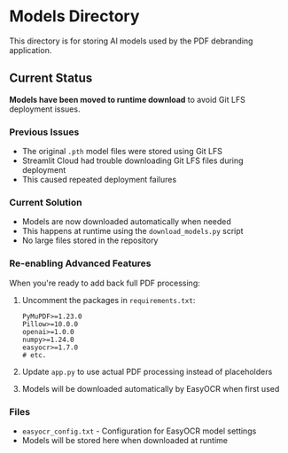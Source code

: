 # Models Directory

This directory is for storing AI models used by the PDF debranding application.

## Current Status

**Models have been moved to runtime download** to avoid Git LFS deployment issues.

### Previous Issues
- The original `.pth` model files were stored using Git LFS
- Streamlit Cloud had trouble downloading Git LFS files during deployment
- This caused repeated deployment failures

### Current Solution
- Models are now downloaded automatically when needed
- This happens at runtime using the `download_models.py` script
- No large files stored in the repository

### Re-enabling Advanced Features
When you're ready to add back full PDF processing:

1. Uncomment the packages in `requirements.txt`:
   ```
   PyMuPDF>=1.23.0
   Pillow>=10.0.0
   openai>=1.0.0
   numpy>=1.24.0
   easyocr>=1.7.0
   # etc.
   ```

2. Update `app.py` to use actual PDF processing instead of placeholders

3. Models will be downloaded automatically by EasyOCR when first used

### Files
- `easyocr_config.txt` - Configuration for EasyOCR model settings
- Models will be stored here when downloaded at runtime 